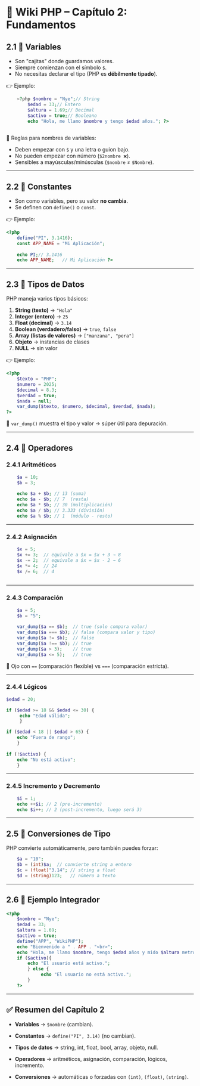 # 📘 Wiki PHP – Capítulo 2: Fundamentos

## 2.1 🔹 Variables

- Son "cajitas" donde guardamos valores.
- Siempre comienzan con el símbolo `$`.
- No necesitas declarar el tipo (PHP es **débilmente tipado**).
    

👉 Ejemplo:

```php
	<?php $nombre = "Nye";// String 
		$edad = 33;// Entero 
		$altura = 1.69;// Decimal 
		$activo = true;// Booleano  
		echo "Hola, me llamo $nombre y tengo $edad años."; ?>
		
```

📌 Reglas para nombres de variables:

- Deben empezar con `$` y una letra o guion bajo.
- No pueden empezar con número (`$2nombre ❌`).
- Sensibles a mayúsculas/minúsculas (`$nombre` ≠ `$Nombre`).

---

## 2.2 🔹 Constantes

- Son como variables, pero su valor **no cambia**.
- Se definen con `define()` o `const`.
    

👉 Ejemplo:

```php
<?php 
	define("PI", 3.1416); 
	const APP_NAME = "Mi Aplicación";  
	
	echo PI;// 3.1416 
	echo APP_NAME;   // Mi Aplicación ?>
```

---

## 2.3 🔹 Tipos de Datos

PHP maneja varios tipos básicos:

1. **String (texto)** → `"Hola"`
2. **Integer (entero)** → `25`
3. **Float (decimal)** → `3.14`
4. **Boolean (verdadero/falso)** → `true`, `false`
5. **Array (listas de valores)** → `["manzana", "pera"]`
6. **Objeto** → instancias de clases
7. **NULL** → sin valor
    

👉 Ejemplo:

```php
<?php 
	$texto = "PHP"; 
	$numero = 2025; 
	$decimal = 8.3; 
	$verdad = true; 
	$nada = null;  
	var_dump($texto, $numero, $decimal, $verdad, $nada); 
?>
```

📌 `var_dump()` muestra el tipo y valor → súper útil para depuración.

---

## 2.4 🔹 Operadores

### 2.4.1 Aritméticos

```php
	$a = 10; 
	$b = 3;  
	
	echo $a + $b; // 13 (suma) 
	echo $a - $b; // 7  (resta) 
	echo $a * $b; // 30 (multiplicación) 
	echo $a / $b; // 3.333 (división) 
	echo $a % $b; // 1  (módulo - resto)
```

---

### 2.4.2 Asignación

```php
	$x = 5; 
	$x += 3;  // equivale a $x = $x + 3 → 8 
	$x -= 2;  // equivale a $x = $x - 2 → 6 
	$x *= 4;  // 24 
	$x /= 6;  // 4
	
```

---

### 2.4.3 Comparación

```php
	$a = 5; 
	$b = "5";  
	
	var_dump($a == $b);  // true (solo compara valor) 
	var_dump($a === $b); // false (compara valor y tipo) 
	var_dump($a != $b);  // false 
	var_dump($a !== $b); // true 
	var_dump($a > 3);    // true 
	var_dump($a <= 5);   // true 
```

📌 Ojo con `==` (comparación flexible) vs `===` (comparación estricta).

---

### 2.4.4 Lógicos

```php
$edad = 20;  

if ($edad >= 18 && $edad <= 30) {
     echo "Edad válida"; 
     }  

if ($edad < 18 || $edad > 65) {
    echo "Fuera de rango"; 
    }  
          
if (!$activo) {    
    echo "No está activo"; 
    }
```

---

### 2.4.5 Incremento y Decremento

```php
	$i = 1; 
	echo ++$i; // 2 (pre-incremento) 
	echo $i++; // 2 (post-incremento, luego será 3)
```

---

## 2.5 🔹 Conversiones de Tipo

PHP convierte automáticamente, pero también puedes forzar:

```php
	$a = "10"; 
	$b = (int)$a;  // convierte string a entero 
	$c = (float)"3.14"; // string a float 
	$d = (string)123;   // número a texto
```

---

## 2.6 🔹 Ejemplo Integrador

```php
<?php 
	$nombre = "Nye"; 
	$edad = 33; 
	$altura = 1.69; 
	$activo = true; 
	define("APP", "WikiPHP");  
	echo "Bienvenido a " . APP . "<br>"; 
	echo "Hola, me llamo $nombre, tengo $edad años y mido $altura metros.<br>";  
	if ($activo){     
		echo "El usuario está activo."; 
		} else {    
			 echo "El usuario no está activo."; 
		} 
	?>
```

---

## ✅ Resumen del Capítulo 2

- **Variables** → `$nombre` (cambian).
    
- **Constantes** → `define("PI", 3.14)` (no cambian).
    
- **Tipos de datos** → string, int, float, bool, array, objeto, null.
    
- **Operadores** → aritméticos, asignación, comparación, lógicos, incremento.
    
- **Conversiones** → automáticas o forzadas con `(int)`, `(float)`, `(string)`.